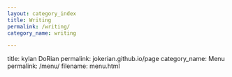 ```yaml
---
layout: category_index
title: Writing
permalink: /writing/
category_name: writing

---
```

title: kylan DoRian
permalink: jokerian.github.io/page
category_name: Menu
permalink: /menu/
filename: menu.html

